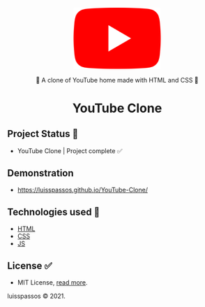 <p align="center">
  <img src="./assets/youtube-logo.png" alt="YouTube-logo" width="200"/>
</p>

<p align="center">🎥 A clone of YouTube home made with HTML and CSS 🎨</p>
<h1 align="center">YouTube Clone</h1>

## Project Status :construction:
- YouTube Clone | Project complete :white_check_mark:

## Demonstration

- <a href=" https://luisspassos.github.io/YouTube-Clone/"> https://luisspassos.github.io/YouTube-Clone/</a>

## Technologies used :scroll:
- <a href="https://developer.mozilla.org/pt-BR/docs/Web/HTML">HTML</a>
- <a href="https://developer.mozilla.org/pt-BR/docs/Web/CSS">CSS</a>
- <a href="https://developer.mozilla.org/pt-BR/docs/Web/JavaScript">JS</a>

## License :white_check_mark:

- MIT License, <a href="./LICENSE">read more</a>.
<p>luisspassos &copy; 2021.</p>
